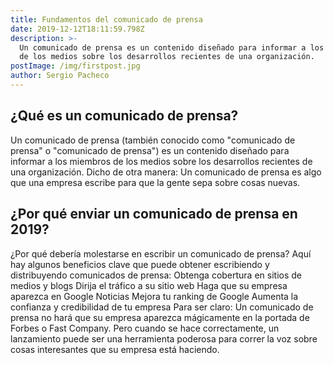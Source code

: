 ```yaml
---
title: Fundamentos del comunicado de prensa
date: 2019-12-12T18:11:59.798Z
description: >-
  Un comunicado de prensa es un contenido diseñado para informar a los miembros
  de los medios sobre los desarrollos recientes de una organización.
postImage: /img/firstpost.jpg
author: Sergio Pacheco
---
```

## ¿Qué es un comunicado de prensa?

Un comunicado de prensa (también conocido como "comunicado de prensa" o "comunicado de prensa") es un contenido diseñado para informar a los miembros de los medios sobre los desarrollos recientes de una organización. Dicho de otra manera: Un comunicado de prensa es algo que una empresa escribe para que la gente sepa sobre cosas nuevas.



## ¿Por qué enviar un comunicado de prensa en 2019?

¿Por qué debería molestarse en escribir un comunicado de prensa? Aquí hay algunos beneficios clave que puede obtener escribiendo y distribuyendo comunicados de prensa: Obtenga cobertura en sitios de medios y blogs Dirija el tráfico a su sitio web Haga que su empresa aparezca en Google Noticias Mejora tu ranking de Google Aumenta la confianza y credibilidad de tu empresa Para ser claro: Un comunicado de prensa no hará que su empresa aparezca mágicamente en la portada de Forbes o Fast Company. Pero cuando se hace correctamente, un lanzamiento puede ser una herramienta poderosa para correr la voz sobre cosas interesantes que su empresa está haciendo.
